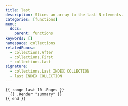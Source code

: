 ```yaml
---
title: last
description: Slices an array to the last N elements.
categories: [functions]
menu:
  docs:
    parent: functions
keywords: []
namespace: collections
relatedFuncs:
  - collections.After
  - collections.First
  - collections.Last
signature:
  - collections.Last INDEX COLLECTION
  - last INDEX COLLECTION
---
```


```go-html-template
{{ range last 10 .Pages }}
  {{ .Render "summary" }}
{{ end }}
```

